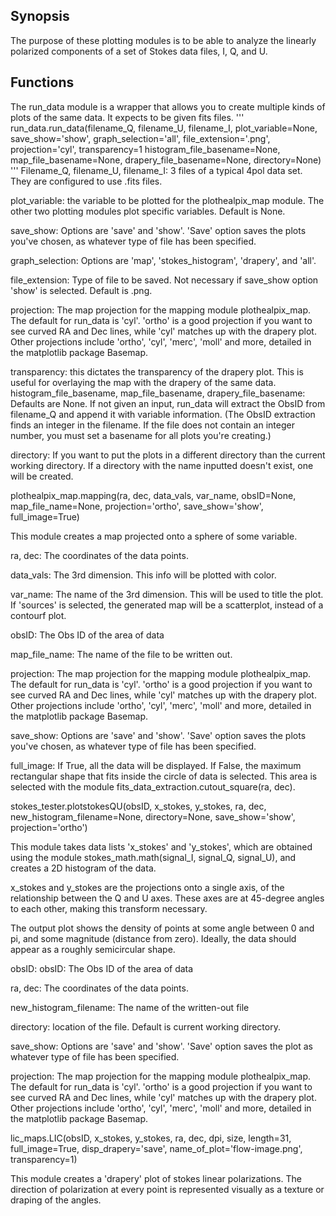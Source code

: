 ## Synopsis

The purpose of these plotting modules is to be able to analyze the linearly polarized components
of a set of Stokes data files, I, Q, and U.

## Functions

The run_data module is a wrapper that allows you to create multiple kinds of plots of the same
data.  It expects to be given fits files.
'''
run_data.run_data(filename_Q, filename_U, filename_I, plot_variable=None,
             save_show='show', graph_selection='all', file_extension='.png', projection='cyl', transparency=1
             histogram_file_basename=None, map_file_basename=None, drapery_file_basename=None, directory=None)
'''
  Filename_Q, filename_U, filename_I:  3 files of a typical 4pol data set.  They are configured to
  use .fits files.

  plot_variable: the variable to be plotted for the plothealpix_map module.  The other two plotting
  modules plot specific variables.  Default is None.

  save_show: Options are 'save' and 'show'. 'Save' option saves the plots you've chosen, as whatever type
  of file has been specified.

  graph_selection: Options are 'map', 'stokes_histogram', 'drapery', and 'all'.

  file_extension: Type of file to be saved. Not necessary if save_show option 'show' is selected.
  Default is .png.

  projection: The map projection for the mapping module plothealpix_map. The default for run_data is 'cyl'.
  'ortho' is a good projection if you want to see curved RA and Dec lines, while 'cyl' matches up with the drapery plot.
  Other projections include 'ortho', 'cyl', 'merc', 'moll' and more, detailed in the matplotlib package Basemap.

  transparency: this dictates the transparency of the drapery plot.  This is useful for overlaying the map with the drapery of the same data.
  histogram_file_basename, map_file_basename, drapery_file_basename: Defaults are None.
  If not given an input, run_data will extract the ObsID from filename_Q and append it with variable information.
  (The ObsID extraction finds an integer in the filename.  If the file does not contain an integer number,
  you must set a basename for all plots you're creating.)

  directory: If you want to put the plots in a different directory than the current working directory.
  If a directory with the name inputted doesn't exist, one will be created.


plothealpix_map.mapping(ra, dec, data_vals, var_name, obsID=None, map_file_name=None,
            projection='ortho', save_show='show', full_image=True)

  This module creates a map projected onto a sphere of some variable.

  ra, dec: The coordinates of the data points.

  data_vals: The 3rd dimension. This info will be plotted with color.

  var_name: The name of the 3rd dimension.  This will be used to title the plot.
  If 'sources' is selected, the generated map will be a scatterplot, instead of a contourf plot.

  obsID: The Obs ID of the area of data

  map_file_name: The name of the file to be written out.

  projection: The map projection for the mapping module plothealpix_map. The default for run_data is 'cyl'.
  'ortho' is a good projection if you want to see curved RA and Dec lines, while 'cyl' matches up with the drapery plot.
  Other projections include 'ortho', 'cyl', 'merc', 'moll' and more, detailed in the matplotlib package Basemap.

  save_show: Options are 'save' and 'show'. 'Save' option saves the plots you've chosen, as whatever type
  of file has been specified.

  full_image: If True, all the data will be displayed.  If False, the maximum rectangular shape that fits inside the circle of data is selected. This area is selected with the module fits_data_extraction.cutout_square(ra, dec).

stokes_tester.plotstokesQU(obsID, x_stokes, y_stokes, ra, dec,
                 new_histogram_filename=None, directory=None,
                 save_show='show', projection='ortho')

  This module takes data lists 'x_stokes' and 'y_stokes', which are obtained using the module stokes_math.math(signal_I, signal_Q, signal_U), and creates a 2D histogram of the data.

  x_stokes and y_stokes are the projections onto a single axis, of the relationship between the Q and U axes.  These axes are at 45-degree angles to each other, making this transform necessary.

  The output plot shows the density of points at some angle between 0 and pi, and some magnitude (distance from zero).  Ideally, the data should appear as a roughly semicircular shape.

  obsID: obsID: The Obs ID of the area of data

  ra, dec: The coordinates of the data points.

  new_histogram_filename: The name of the written-out file

  directory: location of the file.  Default is current working directory.

  save_show: Options are 'save' and 'show'. 'Save' option saves the plot as whatever type
  of file has been specified.

  projection: The map projection for the mapping module plothealpix_map. The default for run_data is 'cyl'.
  'ortho' is a good projection if you want to see curved RA and Dec lines, while 'cyl' matches up with the drapery plot.
  Other projections include 'ortho', 'cyl', 'merc', 'moll' and more, detailed in the matplotlib package Basemap.

lic_maps.LIC(obsID, x_stokes, y_stokes, ra, dec, dpi, size, length=31, full_image=True,
        disp_drapery='save', name_of_plot='flow-image.png', transparency=1)

  This module creates a 'drapery' plot of stokes linear polarizations.  The direction of polarization at every point is represented visually as a texture or draping of the angles.
